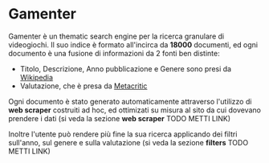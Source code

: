 # Gamenter
Gamenter è un thematic search engine per la ricerca granulare di videogiochi. Il suo indice è formato all'incirca da **18000** documenti, ed ogni documento è una fusione di informazioni da 2 fonti ben distinte:
  - Titolo, Descrizione, Anno pubblicazione e Genere sono presi da [Wikipedia](https://en.wikipedia.org)
  - Valutazione, che è presa da [Metacritic](https://www.metacritic.com/)

Ogni documento è stato generato automaticamente attraverso l'utilizzo di **web scraper** costruiti ad hoc, ed ottimizati su misura al sito da cui dovevano prendere i dati (si veda la sezione **web scraper** TODO METTI LINK)

Inoltre l'utente può rendere più fine la sua ricerca applicando dei filtri sull'anno, sul genere e sulla valutazione (si veda la sezione **filters** TODO METTI LINK)

